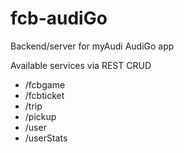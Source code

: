 # fcb-audiGo
Backend/server for myAudi AudiGo app

Available services via REST CRUD
<ul>
  <li>/fcbgame</li>
  <li>/fcbticket</li>
  <li>/trip</li>
  <li>/pickup</li>
  <li>/user</li>
  <li>/userStats</li>
</ul>
  
